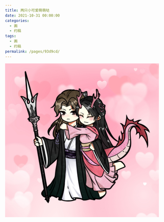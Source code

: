 ```yaml
---
title: 两只小可爱萌萌哒
date: 2021-10-31 00:00:00
categories: 
  - 画
  - 约稿
tags: 
  - 画
  - 约稿
permalink: /pages/93d9cd/
---
```


![9](/img/bingzhenqishui/9.jpg)

<!-- more -->
